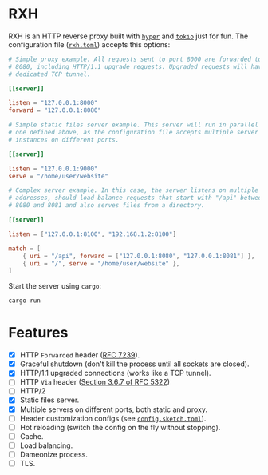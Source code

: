 # RXH

RXH is an HTTP reverse proxy built with [`hyper`](https://github.com/hyperium/hyper)
and [`tokio`](https://github.com/tokio-rs/tokio) just for fun. The
configuration file ([`rxh.toml`](rxh.toml)) accepts this options:

```toml
# Simple proxy example. All requests sent to port 8000 are forwarded to port
# 8080, including HTTP/1.1 upgrade requests. Upgraded requests will have their
# dedicated TCP tunnel.

[[server]]

listen = "127.0.0.1:8000"
forward = "127.0.0.1:8080"

# Simple static files server example. This server will run in parallel with the
# one defined above, as the configuration file accepts multiple server
# instances on different ports.

[[server]]

listen = "127.0.0.1:9000"
serve = "/home/user/website"

# Complex server example. In this case, the server listens on multiple IP
# addresses, should load balance requests that start with "/api" between ports
# 8080 and 8081 and also serves files from a directory.

[[server]]

listen = ["127.0.0.1:8100", "192.168.1.2:8100"]

match = [
    { uri = "/api", forward = ["127.0.0.1:8080", "127.0.0.1:8081"] },
    { uri = "/", serve = "/home/user/website" },
]
```

Start the server using `cargo`:

```bash
cargo run
```

# Features

- [x] HTTP `Forwarded` header ([RFC 7239](https://www.rfc-editor.org/rfc/rfc7239)).
- [x] Graceful shutdown (don't kill the process until all sockets are closed).
- [x] HTTP/1.1 upgraded connections (works like a TCP tunnel).
- [ ] HTTP `Via` header ([Section 3.6.7 of RFC 5322](https://httpwg.org/specs/rfc9110.html#field.via))
- [ ] HTTP/2
- [x] Static files server.
- [x] Multiple servers on different ports, both static and proxy.
- [ ] Header customization configs (see [`config.sketch.toml`](config.sketch.toml)).
- [ ] Hot reloading (switch the config on the fly without stopping).
- [ ] Cache.
- [ ] Load balancing.
- [ ] Dameonize process.
- [ ] TLS.
